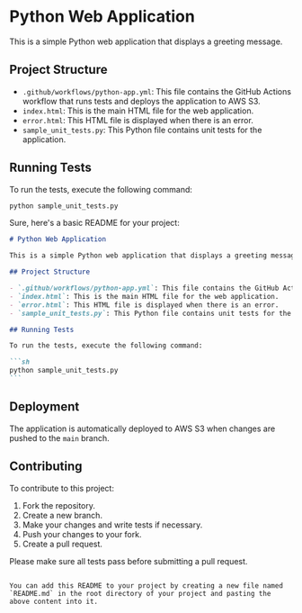 # Python Web Application

This is a simple Python web application that displays a greeting message.

## Project Structure

- `.github/workflows/python-app.yml`: This file contains the GitHub Actions workflow that runs tests and deploys the application to AWS S3.
- `index.html`: This is the main HTML file for the web application.
- `error.html`: This HTML file is displayed when there is an error.
- `sample_unit_tests.py`: This Python file contains unit tests for the application.

## Running Tests

To run the tests, execute the following command:

```sh
python sample_unit_tests.py
```

Sure, here's a basic README for your project:

````markdown
# Python Web Application

This is a simple Python web application that displays a greeting message.

## Project Structure

- `.github/workflows/python-app.yml`: This file contains the GitHub Actions workflow that runs tests and deploys the application to AWS S3.
- `index.html`: This is the main HTML file for the web application.
- `error.html`: This HTML file is displayed when there is an error.
- `sample_unit_tests.py`: This Python file contains unit tests for the application.

## Running Tests

To run the tests, execute the following command:

```sh
python sample_unit_tests.py
```
````

## Deployment

The application is automatically deployed to AWS S3 when changes are pushed to the `main` branch.

## Contributing

To contribute to this project:

1. Fork the repository.
2. Create a new branch.
3. Make your changes and write tests if necessary.
4. Push your changes to your fork.
5. Create a pull request.

Please make sure all tests pass before submitting a pull request.

```

You can add this README to your project by creating a new file named `README.md` in the root directory of your project and pasting the above content into it.
```
